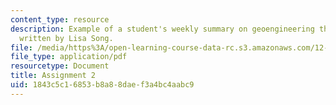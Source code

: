 ```yaml
---
content_type: resource
description: Example of a student's weekly summary on geoengineering the climate,
  written by Lisa Song.
file: /media/https%3A/open-learning-course-data-rc.s3.amazonaws.com/12-085-seminar-in-environmental-science-spring-2008/1843c5c16853b8a88daef3a4bc4aabc9_song_w3.pdf
file_type: application/pdf
resourcetype: Document
title: Assignment 2
uid: 1843c5c1-6853-b8a8-8dae-f3a4bc4aabc9
---
```

